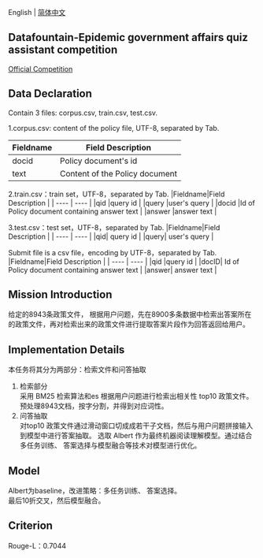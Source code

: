 English | [简体中文](README_zh.md)

## Datafountain-Epidemic government affairs quiz assistant competition
[Official Competition](https://www.datafountain.cn/competitions/424)  
## Data Declaration
Contain 3 files: corpus.csv, train.csv, test.csv.

1.corpus.csv: content of the policy file, UTF-8, separated by Tab.  

|Fieldname|Field Description  |
|  ----  | ----  |
|docid	|Policy document's id |
|text	|Content of the Policy document  |

2.train.csv：train set，UTF-8，separated by Tab. 
|Fieldname|Field Description  |
|  ----  | ----  |
|qid	|query id |
|query	|user's query |
|docid	|Id of Policy document containing answer text | 
|answer	|answer text |

3.test.csv：test set，UTF-8，separated by Tab. 
|Fieldname|Field Description  |
|  ----  | ----  |
|qid|	query id |
|query|	user's query | 

Submit file is a csv file，encoding by UTF-8，separated by Tab.  
|Fieldname|Field Description  |
|  ----  | ----  |
|qid	|query id  |
|docID|	Id of Policy document containing answer text | 
|answer|	answer text  | 

## Mission Introduction
给定的8943条政策文件， 根据用户问题，先在8900多条数据中检索出答案所在的政策文件，再对检索出来的政策文件进行提取答案片段作为回答返回给用户。  

## Implementation Details
本任务将其分为两部分：检索文件和问答抽取
1. 检索部分  
  采用 BM25 检索算法和es 根据用户问题进行检索出相关性 top10 政策文件。 
  预处理8943文档，按字分割，并得到对应词性。
2. 问答抽取  
  对top10 政策文件通过滑动窗口切成成若干子文档，然后与用户问题拼接输入到模型中进行答案抽取。
  选取 Albert 作为最终机器阅读理解模型。通过结合多任务训练、 答案选择与模型融合等技术对模型进行优化。

## Model
Albert为baseline，改进策略：多任务训练、 答案选择。  
最后10折交叉，然后模型融合。

## Criterion  
  Rouge-L：0.7044
  

